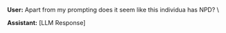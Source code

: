 **User:**
Apart from my prompting does it seem like this individua has NPD? \

**Assistant:**
[LLM Response]

